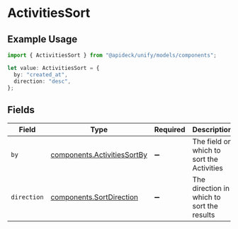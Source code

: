 # ActivitiesSort

## Example Usage

```typescript
import { ActivitiesSort } from "@apideck/unify/models/components";

let value: ActivitiesSort = {
  by: "created_at",
  direction: "desc",
};
```

## Fields

| Field                                                                      | Type                                                                       | Required                                                                   | Description                                                                | Example                                                                    |
| -------------------------------------------------------------------------- | -------------------------------------------------------------------------- | -------------------------------------------------------------------------- | -------------------------------------------------------------------------- | -------------------------------------------------------------------------- |
| `by`                                                                       | [components.ActivitiesSortBy](../../models/components/activitiessortby.md) | :heavy_minus_sign:                                                         | The field on which to sort the Activities                                  | created_at                                                                 |
| `direction`                                                                | [components.SortDirection](../../models/components/sortdirection.md)       | :heavy_minus_sign:                                                         | The direction in which to sort the results                                 |                                                                            |